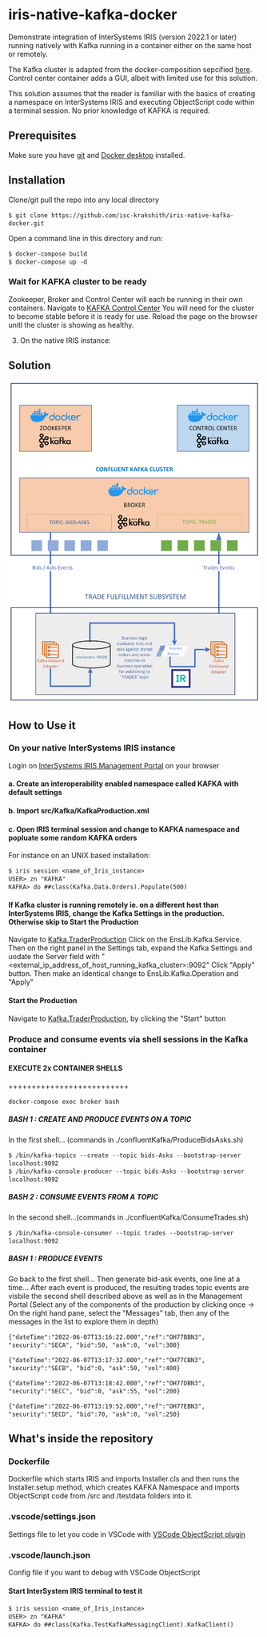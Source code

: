 # iris-native-kafka-docker
Demonstrate integration of InterSystems IRIS (version 2022.1 or later) running natively with Kafka running in a container either on the same host or remotely. 

The Kafka cluster is adapted from the docker-composition sepcified [here](https://developer.confluent.io/quickstart/kafka-docker/). Control center container adds a GUI, albeit with limited use for this solution.

This solution assumes that the reader is familiar with the basics of creating a namespace on InterSystems IRIS and executing ObjectScript code within a terminal session. No prior knowledge of KAFKA is required.

## Prerequisites
Make sure you have [git](https://git-scm.com/book/en/v2/Getting-Started-Installing-Git) and [Docker desktop](https://www.docker.com/products/docker-desktop) installed.

## Installation 

Clone/git pull the repo into any local directory

```
$ git clone https://github.com/isc-krakshith/iris-native-kafka-docker.git
```
Open a command line in this directory and run:
```
$ docker-compose build
$ docker-compose up -d
```
### Wait for KAFKA cluster to be ready
Zookeeper, Broker and Control Center will each be running in their own containers. Navigate to [KAFKA Control Center](http://<host_running_container>:9021)
You will need for the cluster to become stable before it is ready for use. Reload the page on the browser unitl the cluster is showing as healthy.

3. On the native IRIS instance:

## Solution
![Architecture Diagram](./Images/KafkaContainerNativeIRISArchitecture.png)

## How to Use it
### On your native InterSystems IRIS instance
Login on [InterSystems IRIS Management Portal](http://<ip_address_of_iris>:<webserver_port_of_iris>/csp/sys/UtilHome.csp) on your browser
#### a. Create an interoperability enabled namespace called KAFKA with default settings
#### b. Import src/Kafka/KafkaProduction.xml
#### c. Open IRIS terminal session and change to KAFKA namespace and popluate some random KAFKA orders
For instance on an UNIX based installation:
```
$ iris session <name_of_Iris_instance>
USER> zn "KAFKA"
KAFKA> do ##class(Kafka.Data.Orders).Populate(500)
```
#### If Kafka cluster is running remotely ie. on a different host than InterSystems IRIS, change the Kafka Settings in the production. Otherwise skip to Start the Production
Navigate to [Kafka.TraderProduction](http://<ip_address_of_iris>:<webserver_port_of_iris>/csp/kafka/EnsPortal.ProductionConfig.zen?PRODUCTION=Kafka.TraderProduction)
Click on the EnsLib.Kafka.Service. Then on the right panel in the Settings tab, expand the Kafka Settings and uodate the Server field with "<external_ip_address_of_host_running_kafka_cluster>:9092"
Click "Apply" button.
Then make an identical change to EnsLib.Kafka.Operation and "Apply"
#### Start the Production
Navigate to [Kafka.TraderProduction](http://<ip_address_of_iris>:<webserver_port_of_iris>/csp/kafka/EnsPortal.ProductionConfig.zen?PRODUCTION=Kafka.TraderProduction), by clicking the "Start" button
### Produce and consume events via shell sessions in the Kafka container
#### EXECUTE 2x CONTAINER SHELLS
++++++++++++++++++++++++++
```
docker-compose exec broker bash
```
##### BASH 1 : CREATE AND PRODUCE EVENTS ON A TOPIC
In the first shell... (commands in ./confluentKafka/ProduceBidsAsks.sh)
```
$ /bin/kafka-topics --create --topic bids-Asks --bootstrap-server localhost:9092
$ /bin/kafka-console-producer --topic bids-Asks --bootstrap-server localhost:9092
```
##### BASH 2 : CONSUME EVENTS FROM A TOPIC
In the second shell...(commands in ./confluentKafka/ConsumeTrades.sh)
```
$ /bin/kafka-console-consumer --topic trades --bootstrap-server localhost:9092
```
##### BASH 1 : PRODUCE EVENTS
Go back to the first shell...
Then generate bid-ask events, one line at a time... After each event is produced, the resulting trades topic events are visbile the second shell described above as well as in the Management Portal (Select any of the components of the production by clicking once -> On the right hand pane, select the "Messages" tab, then any of the messages in the list to explore them in depth)
```
{"dateTime":"2022-06-07T13:16:22.000","ref":"OH77BBN3", "security":"SECA", "bid":50, "ask":0, "vol":300}
```
```
{"dateTime":"2022-06-07T13:17:32.000","ref":"OH77CBN3", "security":"SECB", "bid":0, "ask":50, "vol":400}
```
```
{"dateTime":"2022-06-07T13:18:42.000","ref":"OH77DBN3", "security":"SECC", "bid":0, "ask":55, "vol":200}
```
```
{"dateTime":"2022-06-07T13:19:52.000","ref":"OH77EBN3", "security":"SECD", "bid":70, "ask":0, "vol":250}
```
## What's inside the repository

### Dockerfile

Dockerfile which starts IRIS and imports Installer.cls and then runs the Installer.setup method, which creates KAFKA Namespace and imports ObjectScript code from /src and /testdata folders into it.

### .vscode/settings.json

Settings file to let you code in VSCode with [VSCode ObjectScript plugin](https://intersystems-community.github.io/vscode-objectscript/)

### .vscode/launch.json
Config file if you want to debug with VSCode ObjectScript

#### Start InterSystem IRIS terminal to test it
```
$ iris session <name_of_Iris_instance>
USER> zn "KAFKA"
KAFKA> do ##class(Kafka.TestKafkaMessagingClient).KafkaClient()
```